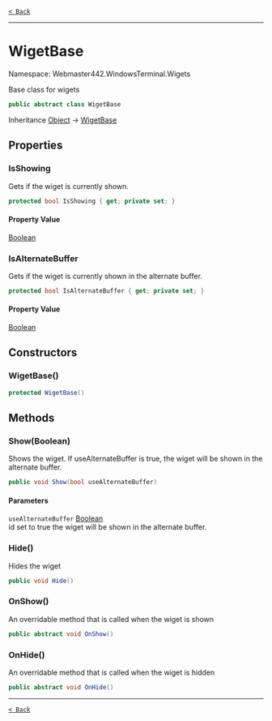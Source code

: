 [`< Back`](./)

---

# WigetBase

Namespace: Webmaster442.WindowsTerminal.Wigets

Base class for wigets

```csharp
public abstract class WigetBase
```

Inheritance [Object](https://docs.microsoft.com/en-us/dotnet/api/system.object) → [WigetBase](./webmaster442.windowsterminal.wigets.wigetbase.md)

## Properties

### **IsShowing**

Gets if the wiget is currently shown.

```csharp
protected bool IsShowing { get; private set; }
```

#### Property Value

[Boolean](https://docs.microsoft.com/en-us/dotnet/api/system.boolean)<br>

### **IsAlternateBuffer**

Gets if the wiget is currently shown in the alternate buffer.

```csharp
protected bool IsAlternateBuffer { get; private set; }
```

#### Property Value

[Boolean](https://docs.microsoft.com/en-us/dotnet/api/system.boolean)<br>

## Constructors

### **WigetBase()**

```csharp
protected WigetBase()
```

## Methods

### **Show(Boolean)**

Shows the wiget. If useAlternateBuffer is true, the wiget will be shown in the alternate buffer.

```csharp
public void Show(bool useAlternateBuffer)
```

#### Parameters

`useAlternateBuffer` [Boolean](https://docs.microsoft.com/en-us/dotnet/api/system.boolean)<br>
id set to true the wiget will be shown in the alternate buffer.

### **Hide()**

Hides the wiget

```csharp
public void Hide()
```

### **OnShow()**

An overridable method that is called when the wiget is shown

```csharp
public abstract void OnShow()
```

### **OnHide()**

An overridable method that is called when the wiget is hidden

```csharp
public abstract void OnHide()
```

---

[`< Back`](./)
